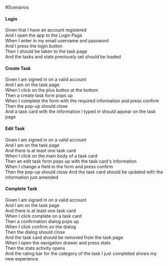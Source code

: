 #Scenarios
#### Login
Given that I have an account registered  
And I open the app to the Login Page  
When I enter in my email username and password  
And I press the login button  
Then I should be taken to the task page  
And the tasks and stats previously set should be loaded  

#### Create Task
Given I am signed in on a valid account  
And I am on the task page  
When I click on the plus button at the bottom  
Then a create task form pops up  
When I complete the form with the required information and press confirm  
Then the pop-up should close  
And a task card with the information I typed in should appear on the task page

#### Edit Task
Given I am signed in on a valid account  
And I am on the task page  
And there is at least one task card  
When I click on the main body of a task card  
Then an edit task form pops up with the task card's information  
When I change a field in the form and press confirm  
Then the pop-up should close
And the task card should be updated with the information just amended

#### Complete Task
Given I am signed in on a valid account  
And I am on the task page  
And there is at least one task card  
When I click complete on a task card  
Then a confirmation dialog pops up  
When I click confirm on the dialog  
Then the dialog should close  
And the task card should be removed from the task page  
When I open the navigation drawer and press stats  
Then the stats activity opens  
And the rating bar for the category of the task I just completed shows my new experience
